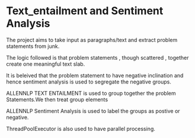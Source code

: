 # Text_entailment and Sentiment Analysis 

The project aims to take input as paragraphs/text and extract problem statements from junk.

The logic followed is that problem statements , though scattered , together create one meaningful text slab.

It is beleived that the problem statement to have negative inclination and hence sentiment analysis is used to segregate the negative groups.

ALLENNLP TEXT ENTAILMENT is used to group together the problem Statements.We then treat group elements 

ALLENNLP Sentiment Analysis is used to label the groups as postive or negative.

ThreadPoolExecutor is also used to have parallel processing.
